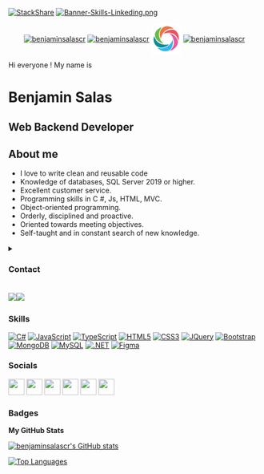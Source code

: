 [![StackShare](http://img.shields.io/badge/tech-stack-0690fa.svg?style=flat)](https://stackshare.io/balexsalas/my-stack)
[![Banner-Skills-Linkeding.png](https://i.postimg.cc/mDD24ZcJ/Banner-Skills-Linkeding.png)](https://postimg.cc/f3GhjNff)</p>
<p align="center">
<a href="https://linkedin.com/in/benjaminsalascr" target="blank"><img align="center" src="https://cdn.jsdelivr.net/npm/simple-icons@3.0.1/icons/linkedin.svg" alt="benjaminsalascr" height="50" width="50" /></a>
<a href="https://www.freecodecamp.org/benjaminsalascr"target="blank"><img align="center" src="https://s3.amazonaws.com/freecodecamp/camper-image-placeholder.png" alt="benjaminsalascr" height="60" width="60" /></a>
<a href="https://www.sololearn.com/Profile/5197527"target="blank"><img align="center" src="https://github.com/BenjaminSalascr/hello-world/blob/master/pngegg.png" alt="benjaminsalascr" height="60" width="60" /></a>
<a href="https://resume.io/r/MDBPlN4ra"target="blank"><img align="center" src="https://user-images.githubusercontent.com/33377367/89701692-86012d80-d8f6-11ea-9d8b-408e6a3a5b4c.jpg" alt="benjaminsalascr" height="100" width="100" /></a>  
</p>
Hi everyone !
My name is <h1><strong>Benjamin Salas</strong></h1>

Web Backend Developer
---------------------
## About me
* I love to write clean and reusable code
* Knowledge of databases, SQL Server 2019 or higher.
* Excellent customer service.
* Programming skills in C #, Js, HTML, MVC.
* Object-oriented programming.
* Orderly, disciplined and proactive.
* Oriented towards meeting objectives.
* Self-taught and in constant search of new knowledge.

<details><summary><h3>Contact<h3></summary>
 * 🌍  I'm based in San José, Costa Rica <br>
 * 🖥️  See my portfolio at [My Portafolio](http://benjaminsalascr.github.io/Portafolio) <br>
 * ✉️  You can contact me at [Email:](mailto:BenjaminSalas718@gmail.com) <br>
 * 🧠  I'm learning Machine Learning <br> 
 * 🤝  I'm open to collaborating on IoT Things <br>
 * ⚡  I love reading books <br>
</details>

<a href="https://www.twitter.com/Neobsalas" target="_blank" rel="noreferrer"><img
src="https://img.shields.io/twitter/follow/Neobsalas?logo=twitter&style=for-the-badge&color=0891b2&labelColor=1c1917"
/></a><a href="https://www.github.com/benjaminsalascr" target="_blank" rel="noreferrer"><img
src="https://img.shields.io/github/followers/benjaminsalascr?logo=github&style=for-the-badge&color=0891b2&labelColor=1c1917" /></a>

### Skills

<p align="left">
<a href="https://docs.microsoft.com/en-us/dotnet/csharp/" target="_blank" rel="noreferrer"><img src="https://raw.githubusercontent.com/danielcranney/readme-generator/main/public/icons/skills/csharp-colored.svg" width="36" height="36" alt="C#" /></a>
<a href="https://developer.mozilla.org/en-US/docs/Web/JavaScript" target="_blank" rel="noreferrer"><img src="https://raw.githubusercontent.com/danielcranney/readme-generator/main/public/icons/skills/javascript-colored.svg" width="36" height="36" alt="JavaScript" /></a>
<a href="https://www.typescriptlang.org/" target="_blank" rel="noreferrer"><img src="https://raw.githubusercontent.com/danielcranney/readme-generator/main/public/icons/skills/typescript-colored.svg" width="36" height="36" alt="TypeScript" /></a>
<a href="https://developer.mozilla.org/en-US/docs/Glossary/HTML5" target="_blank" rel="noreferrer"><img src="https://raw.githubusercontent.com/danielcranney/readme-generator/main/public/icons/skills/html5-colored.svg" width="36" height="36" alt="HTML5" /></a>
<a href="https://www.w3.org/TR/CSS/#css" target="_blank" rel="noreferrer"><img src="https://raw.githubusercontent.com/danielcranney/readme-generator/main/public/icons/skills/css3-colored.svg" width="36" height="36" alt="CSS3" /></a>
<a href="https://jquery.com/" target="_blank" rel="noreferrer"><img src="https://raw.githubusercontent.com/danielcranney/readme-generator/main/public/icons/skills/jquery-colored.svg" width="36" height="36" alt="JQuery" /></a>
<a href="https://getbootstrap.com/" target="_blank" rel="noreferrer"><img src="https://raw.githubusercontent.com/danielcranney/readme-generator/main/public/icons/skills/bootstrap-colored.svg" width="36" height="36" alt="Bootstrap" /></a>
<a href="https://www.mongodb.com/" target="_blank" rel="noreferrer"><img src="https://raw.githubusercontent.com/danielcranney/readme-generator/main/public/icons/skills/mongodb-colored.svg" width="36" height="36" alt="MongoDB" /></a>
<a href="https://www.mysql.com/" target="_blank" rel="noreferrer"><img src="https://raw.githubusercontent.com/danielcranney/readme-generator/main/public/icons/skills/mysql-colored.svg" width="36" height="36" alt="MySQL" /></a>
<a href="https://dotnet.microsoft.com/en-us/" target="_blank" rel="noreferrer"><img src="https://raw.githubusercontent.com/danielcranney/readme-generator/main/public/icons/skills/dot-net-colored.svg" width="36" height="36" alt=".NET" /></a>
<a href="https://www.figma.com/" target="_blank" rel="noreferrer"><img src="https://raw.githubusercontent.com/danielcranney/readme-generator/main/public/icons/skills/figma-colored.svg" width="36" height="36" alt="Figma" /></a>
</p>


### Socials

<p align="left"> <a href="https://www.dev.to/benjaminsalascr " target="_blank" rel="noreferrer"><img src="https://raw.githubusercontent.com/danielcranney/readme-generator/main/public/icons/socials/devdotto.svg" width="32" height="32" /></a> <a href="https://www.github.com/benjaminsalascr" target="_blank" rel="noreferrer"><img src="https://raw.githubusercontent.com/danielcranney/readme-generator/main/public/icons/socials/github.svg" width="32" height="32" /></a> <a href="http://www.instagram.com/benjaminsalascr" target="_blank" rel="noreferrer"><img src="https://raw.githubusercontent.com/danielcranney/readme-generator/main/public/icons/socials/instagram.svg" width="32" height="32" /></a> <a href="https://www.linkedin.com/in/benjaminsalascr" target="_blank" rel="noreferrer"><img src="https://raw.githubusercontent.com/danielcranney/readme-generator/main/public/icons/socials/linkedin.svg" width="32" height="32" /></a> <a href="https://www.stackoverflow.com/users/14111277/benjamin-salas" target="_blank" rel="noreferrer"><img src="https://raw.githubusercontent.com/danielcranney/readme-generator/main/public/icons/socials/stackoverflow.svg" width="32" height="32" /></a> <a href="https://www.twitter.com/Neobsalas" target="_blank" rel="noreferrer"><img src="https://raw.githubusercontent.com/danielcranney/readme-generator/main/public/icons/socials/twitter.svg" width="32" height="32" /></a></p>

### Badges

<b>My GitHub Stats</b>

<a href="http://www.github.com/benjaminsalascr"><img src="https://github-readme-stats.vercel.app/api?username=benjaminsalascr&show_icons=true&hide=&count_private=true&title_color=0891b2&text_color=ffffff&icon_color=0891b2&bg_color=1c1917&hide_border=true&show_icons=true" alt="benjaminsalascr's GitHub stats" /></a>

<a href="https://github.com/benjaminsalascr" align="left"><img src="https://github-readme-stats.vercel.app/api/top-langs/?username=benjaminsalascr&langs_count=10&title_color=0891b2&text_color=ffffff&icon_color=0891b2&bg_color=1c1917&hide_border=true&locale=en&custom_title=Top%20%Languages" alt="Top Languages" /></a>
